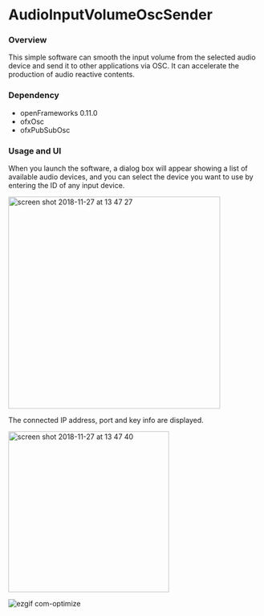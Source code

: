 # AudioInputVolumeOscSender

### Overview
This simple software can smooth the input volume from the selected audio device and send it to other applications via OSC.
It can accelerate the production of audio reactive contents.

### Dependency
- openFrameworks 0.11.0
- ofxOsc
- ofxPubSubOsc


### Usage and UI
When you launch the software, a dialog box will appear showing a list of available audio devices, and you can select the device you want to use by entering the ID of any input device.

<img width="422" alt="screen shot 2018-11-27 at 13 47 27" src="https://user-images.githubusercontent.com/23047341/49059386-fe6faa00-f24b-11e8-88ef-43b4c579fc5d.png">

The connected IP address, port and key info are displayed.

<img width="320" alt="screen shot 2018-11-27 at 13 47 40" src="https://user-images.githubusercontent.com/23047341/49059399-17785b00-f24c-11e8-9b00-02182243f662.png">

![ezgif com-optimize](https://user-images.githubusercontent.com/23047341/49064181-65498f00-f25d-11e8-87be-97c8789ddbba.gif)
